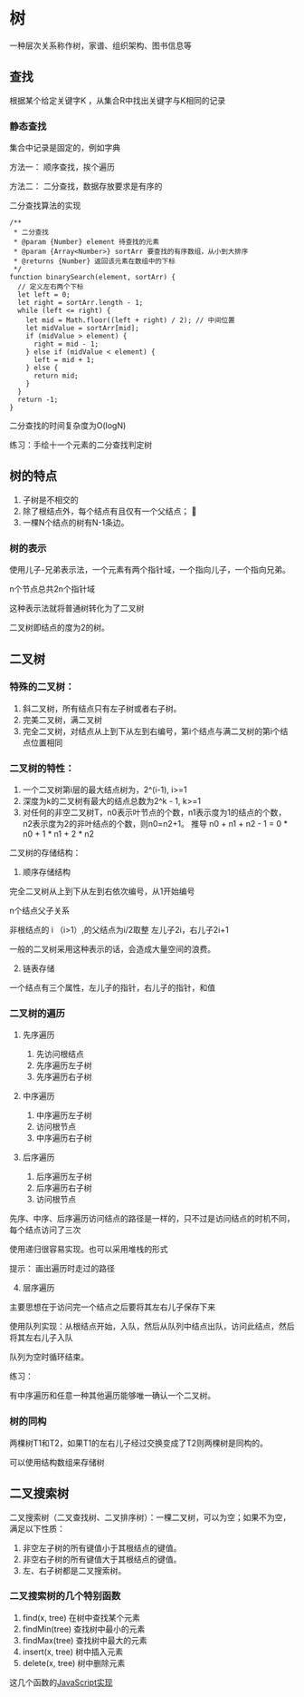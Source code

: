# 树

一种层次关系称作树，家谱、组织架构、图书信息等

## 查找

根据某个给定关键字K ，从集合R中找出关键字与K相同的记录

### 静态查找

集合中记录是固定的，例如字典

方法一： 顺序查找，挨个遍历

方法二： 二分查找，数据存放要求是有序的

二分查找算法的实现

```JS
/**
 * 二分查找
 * @param {Number} element 待查找的元素
 * @param {Array<Number>} sortArr 要查找的有序数组，从小到大排序
 * @returns {Number} 返回该元素在数组中的下标
 */
function binarySearch(element, sortArr) {
  // 定义左右两个下标
  let left = 0;
  let right = sortArr.length - 1;
  while (left <= right) {
    let mid = Math.floor((left + right) / 2); // 中间位置
    let midValue = sortArr[mid];
    if (midValue > element) {
      right = mid - 1;
    } else if (midValue < element) {
      left = mid + 1;
    } else {
      return mid;
    }
  }
  return -1;
}
```

二分查找的时间复杂度为O(logN)

练习：手绘十一个元素的二分查找判定树

## 树的特点

1. 子树是不相交的
2. 除了根结点外，每个结点有且仅有一个父结点；  
3. 一棵N个结点的树有N-1条边。

### 树的表示

使用儿子-兄弟表示法，一个元素有两个指针域，一个指向儿子，一个指向兄弟。

n个节点总共2n个指针域

这种表示法就将普通树转化为了二叉树

二叉树即结点的度为2的树。

## 二叉树

### 特殊的二叉树：

1. 斜二叉树，所有结点只有左子树或者右子树。
2. 完美二叉树，满二叉树
3. 完全二叉树，对结点从上到下从左到右编号，第i个结点与满二叉树的第i个结点位置相同

### 二叉树的特性：

1. 一个二叉树第i层的最大结点树为，2^(i-1), i>=1
2. 深度为k的二叉树有最大的结点总数为2^k - 1, k>=1
3. 对任何的非空二叉树T，n0表示叶节点的个数，n1表示度为1的结点的个数，n2表示度为2的非叶结点的个数，则n0=n2+1。 推导 n0 + n1 + n2 - 1 = 0 * n0 + 1 * n1 + 2 * n2

二叉树的存储结构：

1. 顺序存储结构

完全二叉树从上到下从左到右依次编号，从1开始编号

n个结点父子关系

非根结点的 i （i>1）,的父结点为i/2取整
左儿子2i，右儿子2i+1

一般的二叉树采用这种表示的话，会造成大量空间的浪费。

2. 链表存储

一个结点有三个属性，左儿子的指针，右儿子的指针，和值

### 二叉树的遍历

1. 先序遍历
   1. 先访问根结点
   2. 先序遍历左子树
   3. 先序遍历右子树

2. 中序遍历
   1. 中序遍历左子树
   2. 访问根节点
   3. 中序遍历右子树

3. 后序遍历
   1. 后序遍历左子树
   2. 后序遍历右子树
   3. 访问根节点

先序、中序、后序遍历访问结点的路径是一样的，只不过是访问结点的时机不同，每个结点访问了三次

使用递归很容易实现。也可以采用堆栈的形式

提示： 画出遍历时走过的路径

4. 层序遍历

主要思想在于访问完一个结点之后要将其左右儿子保存下来

使用队列实现：从根结点开始，入队，然后从队列中结点出队，访问此结点，然后将其左右儿子入队

队列为空时循环结束。

练习：

有中序遍历和任意一种其他遍历能够唯一确认一个二叉树。

### 树的同构

两棵树T1和T2，如果T1的左右儿子经过交换变成了T2则两棵树是同构的。

可以使用结构数组来存储树

## 二叉搜索树

二叉搜索树（二叉查找树、二叉排序树）：一棵二叉树，可以为空；如果不为空，满足以下性质：

1. 非空左子树的所有键值小于其根结点的键值。
2. 非空右子树的所有键值大于其根结点的键值。
3. 左、右子树都是二叉搜索树。

### 二叉搜索树的几个特别函数

1. find(x, tree) 在树中查找某个元素
2. findMin(tree) 查找树中最小的元素
3. findMax(tree) 查找树中最大的元素
4. insert(x, tree) 树中插入元素
5. delete(x, tree) 树中删除元素

这几个函数的[JavaScript实现](https://github.com/OwenLittleWhite/fword-data-structures/blob/master/src/tree/BinaryTree.js)
